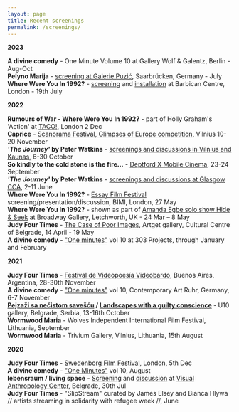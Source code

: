 ```yaml
---
layout: page
title: Recent screenings
permalink: /screenings/ 
---
```


**2023** 
  
**A divine comedy** - One Minute Volume 10 at Gallery Wolf & Galentz, Berlin - Aug-Oct  
**Pelyno Marija** - [screening at Galerie Puzić](https://gallery-puzic.com/vernissage-im-osten-nichts-neues/#invitationen), Saarbrücken, Germany - July    
**Where Were You In 1992?** - [screening](https://www.barbican.org.uk/whats-on/2023/event/where-were-you-in-1992-conversation-with-amanda-egbe) and [installation](https://www.barbican.org.uk/whats-on/2023/event/where-were-you-in-1992) at Barbican Centre, London - 19th July  

**2022**  

**Rumours of War - Where Were You In 1992?** - part of Holly Graham's 'Action' at [TACO!](https://web.archive.org/web/20221129130452/https://taco.org.uk/ACTION-SCREENINGS), London 2 Dec  
**Caprice** - [Scanorama Festival, Glimpses of Europe competition](https://web.archive.org/web/20221103222519/https://scanorama.lt/en/edition/2022/films/caprice?back=https%3A%2F%2Fscanorama.lt%2Fen%2Fedition%2F2022%3Ftype%3Dselection%26selection%3D273%2A), Vilnius 10-20 November  
**_'The Journey'_ by Peter Watkins** - [screenings and discussions in Vilnius and Kaunas](https://web.archive.org/web/20220922163456/https://www.facebook.com/events/1241711636401775/1241711639735108/?active_tab=about), 6-30 October  
**So kindly to the cold stone is the fire…** - [Deptford X Mobile Cinema](https://web.archive.org/web/20220915130926/https://deptfordx.org/event/izzy-mcevoy-and-jemma-egan-mobile-cinema/), 23-24 September  
**_'The Journey'_ by Peter Watkins** - [screenings and discussions at Glasgow CCA](http://www.rastko.co.uk/resan/), 2-11 June    
**Where Were You In 1992?** - [Essay Film Festival](https://web.archive.org/web/20220412181308/https://www.bbk.ac.uk/events/remote_event_view?id=29830) screening/presentation/discussion, BIMI, London, 27 May    
**Where Were You In 1992?** - shown as part of [Amanda Egbe solo show Hide & Seek](http://web.archive.org/web/20220402184945/https://www.broadway-letchworth.com/amandaegbehideandseek) at Broadway Gallery, Letchworth, UK - 24 Mar – 8 May  
**Judy Four Times** - [The Case of Poor Images](https://web.archive.org/web/20220412180828/https://www.kcb.org.rs/2022/04/slucaj-siromasnih-slika-grupna-medjunarodna-izlozba/), Artget gallery, Cultural Centre of Belgrade, 14 April - 19 May     
**A divine comedy** - ["One minutes"](http://oneminuteartistfilms.blogspot.com/2022/01/one-minute-volume-ten-screening-at-303.html) vol 10 at 303 Projects, through January and February  
  
**2021**  

**Judy Four Times** - [Festival de Videopoesía Videobardo](https://videobardo.wixsite.com/home/programaci%C3%B3n), Buenos Aires, Argentina, 28-30th November  
**A divine comedy** - ["One minutes"](http://oneminuteartistfilms.blogspot.com/2020/10/one-minutes-to-screen-at-contemporary.html) vol 10, Contemporary Art Ruhr, Germany, 6-7 November    
**[Pejzaži sa nečistom savešću](http://u10.rs/2021/pejzazi-sa-necistom-savescu/) / [Landscapes with a guilty conscience](http://u10.rs/2021/landscapes-with-a-guilty-conscience/)** - U10 gallery, Belgrade, Serbia, 13-16th October  
**Wormwood Maria** - Wolves Independent International Film Festival, Lithuania, September  
**Wormwood Maria** - Trivium Gallery, Vilnius, Lithuania, 15th August    

**2020**

**Judy Four Times** - [Swedenborg Film Festival](https://www.swedenborg.org.uk/events/swedenborg-film-festival-2020/), London, 5th Dec  
**A divine comedy** - ["One Minutes"](http://oneminuteartistfilms.blogspot.com/2020/07/one-minute-volume-ten.html) vol 10, August  
**lebensraum / living space** - [Screening](https://www.facebook.com/events/3367177669984542/) and [discussion](http://www.rastko.co.uk//images/ovekove%C4%8Deno.gif) at [Visual Anthropology Center](https://visualanthropologycenter.com/), Belgrade, 30th Jul  
**Judy Four Times** - "SlipStream" curated by James Elsey and Bianca Hlywa // artists streaming in solidarity with refugee week //, June 

